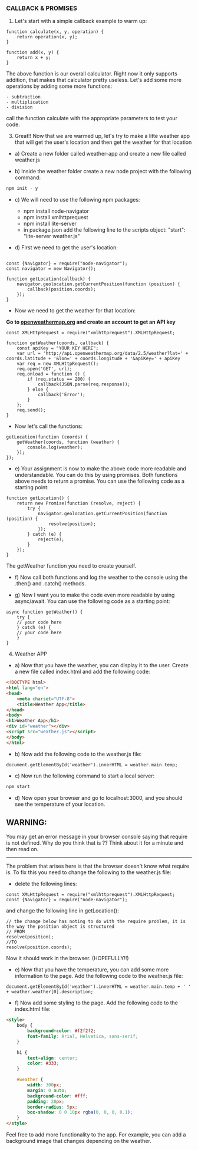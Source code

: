 ### CALLBACK & PROMISES

1) Let's start with a simple callback example to warm up:

```JS
function calculate(x, y, operation) {
    return operation(x, y);
}
```

```JS
function add(x, y) {
    return x + y;
}
```

The above function is our overall calculator. Right now it only supports addition, that makes that calculator pretty
useless.
Let's add some more operations by adding some more functions:

    - subtraction
    - multiplication
    - division

call the function calculate with the appropriate parameters to test your code.

3) Great!! Now that we are warmed up, let's try to make a litte weather app that will get the user's location and then
   get the
   weather for that location

- a) Create a new folder called weather-app and create a new file called weather.js

- b) Inside the weather folder create a new node project with the following command:

```BASH
npm init - y
```

- c) We will need to use the following npm packages:
   - npm install node-navigator
   - npm install xmlhttprequest
   - npm install lite-server
   - in package.json add the following line to the scripts object:
     "start": "lite-server weather.js"

- d) First we need to get the user's location:

```JS

const {Navigator} = require("node-navigator");
const navigator = new Navigator();

function getLocation(callback) {
    navigator.geolocation.getCurrentPosition(function (position) {
        callback(position.coords);
    });
}
```

 - Now we need to get the weather for that location:

**Go to [openweathermap.org](openweathermap.org) and create an account to get an API key**

```JS
const XMLHttpRequest = require("xmlhttprequest").XMLHttpRequest;

function getWeather(coords, callback) {
    const apiKey = "YOUR KEY HERE";
    var url = 'http://api.openweathermap.org/data/2.5/weather?lat=' + coords.latitude + '&lon=' + coords.longitude + '&apiKey=' + apiKey
    var req = new XMLHttpRequest();
    req.open('GET', url);
    req.onload = function () {
        if (req.status == 200) {
            callback(JSON.parse(req.response));
        } else {
            callback('Error');
        }
    };
    req.send();
}
```

- Now let's call the functions:

```JS
getLocation(function (coords) {
    getWeather(coords, function (weather) {
        console.log(weather);
    });
});
```

- e) Your assignment is now to make the above code more readable and understandable. You can do this by using promises.
Both functions above needs to return a promise. You can use the following code as a starting point:

```JS
function getLocation() {
    return new Promise(function (resolve, reject) {
        try {
            navigator.geolocation.getCurrentPosition(function (position) {
                resolve(position);
            });
        } catch (e) {
            reject(e);
        }
    });
}
```

The getWeather function you need to create yourself.

- f) Now call both functions and log the weather to the console using the .then() and .catch() methods.

- g) Now I want you to make the code even more readable by using async/await. You can use the following code as a starting point:

```JS
async function getWeather() {
    try {
    // your code here
    } catch (e) {
    // your code here
    }
}
```

4) Weather APP

- a) Now that you have the weather, you can display it to the user. Create a new file called index.html and add the
   following code:

```HTML
<!DOCTYPE html>
<html lang="en">
<head>
    <meta charset="UTF-8">
    <title>Weather App</title>
</head>
<body>
<h1>Weather App</h1>
<div id="weather"></div>
<script src="weather.js"></script>
</body>
</html>
```

- b) Now add the following code to the weather.js file:

```JS
document.getElementById('weather').innerHTML = weather.main.temp;
```

- c) Now run the following command to start a local server:

```BASH 
npm start
```

- d) Now open your browser and go to localhost:3000, and you should see the temperature of your location.

## WARNING:

You may get an error message in your browser console saying that require is not defined. Why do you think that is ??
Think about it for a minute and then read on.

***

The problem that arises here is that the browser doesn't know what require is. To fix this you need to change the following to the weather.js file:

- delete the following lines:

```JS
const XMLHttpRequest = require("xmlhttprequest").XMLHttpRequest;
const {Navigator} = require("node-navigator");
```

and change the following line in getLocation():

```JS
// the change below has noting to do with the require problem, it is the way the position object is structured
// FROM
resolve(position);
//TO
resolve(position.coords);
``` 

Now it should work in the browser. (HOPEFULLY!!)

- e) Now that you have the temperature, you can add some more information to the page. Add the following code to the
   weather.js file:

```JS
document.getElementById('weather').innerHTML = weather.main.temp + ' ' + weather.weather[0].description;
```


- f) Now add some styling to the page. Add the following code to the index.html file:

```HTML 
<style>
    body {
        background-color: #f2f2f2;
        font-family: Arial, Helvetica, sans-serif;
    }

    h1 {
        text-align: center;
        color: #333;
    }

    #weather {
        width: 300px;
        margin: 0 auto;
        background-color: #fff;
        padding: 20px;
        border-radius: 5px;
        box-shadow: 0 0 10px rgba(0, 0, 0, 0.1);
    }
</style>
```

Feel free to add more functionality to the app. For example, you can add a background image that changes depending on the weather.











